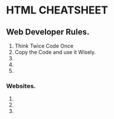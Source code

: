 # HTML CHEATSHEET

## Web Developer Rules.
1. Think Twice Code Once
2. Copy the Code and use it Wisely.
3. 
4. 
5. 


### Websites.
1. 
2. 
3. 
















